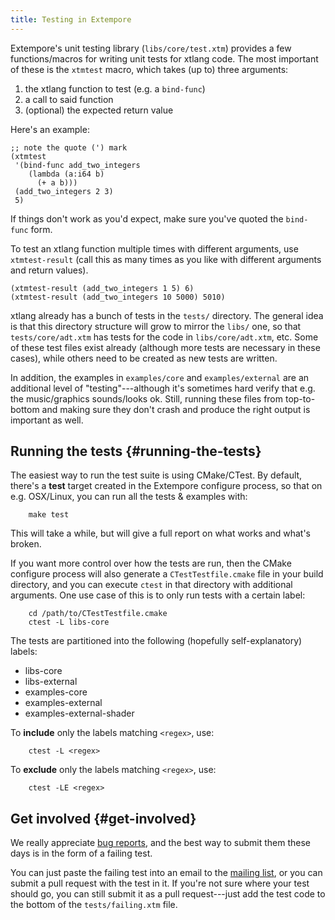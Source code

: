 ```yaml
---
title: Testing in Extempore
---
```


Extempore's unit testing library (`libs/core/test.xtm`) provides a few
functions/macros for writing unit tests for xtlang code. The most important of
these is the `xtmtest` macro, which takes (up to) three arguments:

1.  the xtlang function to test (e.g. a `bind-func`)
2.  a call to said function
3.  (optional) the expected return value

Here's an example:

~~~~ xtlang
;; note the quote (') mark
(xtmtest
 '(bind-func add_two_integers
    (lambda (a:i64 b)
      (+ a b)))
 (add_two_integers 2 3)
 5)
~~~~

If things don't work as you'd expect, make sure you've quoted the `bind-func`
form.

To test an xtlang function multiple times with different arguments, use
`xtmtest-result` (call this as many times as you like with different arguments
and return values).

~~~~ xtlang
(xtmtest-result (add_two_integers 1 5) 6)
(xtmtest-result (add_two_integers 10 5000) 5010)
~~~~

xtlang already has a bunch of tests in the `tests/` directory. The general idea
is that this directory structure will grow to mirror the `libs/` one, so that
`tests/core/adt.xtm` has tests for the code in `libs/core/adt.xtm`, etc. Some of
these test files exist already (although more tests are necessary in these
cases), while others need to be created as new tests are written.

In addition, the examples in `examples/core` and `examples/external` are an
additional level of "testing"---although it's sometimes hard verify that e.g.
the music/graphics sounds/looks ok. Still, running these files from
top-to-bottom and making sure they don't crash and produce the right output is
important as well.

## Running the tests {#running-the-tests}

The easiest way to run the test suite is using CMake/CTest. By default, there's
a **test** target created in the Extempore configure process, so that on e.g.
OSX/Linux, you can run all the tests & examples with:

~~~~ sourceCode
    make test
~~~~

This will take a while, but will give a full report on what works and what's
broken.

If you want more control over how the tests are run, then the CMake configure
process will also generate a `CTestTestfile.cmake` file in your build directory,
and you can execute `ctest` in that directory with additional arguments. One use
case of this is to only run tests with a certain label:

~~~~ sourceCode
    cd /path/to/CTestTestfile.cmake
    ctest -L libs-core
~~~~

The tests are partitioned into the following (hopefully self-explanatory)
labels:

-   libs-core
-   libs-external
-   examples-core
-   examples-external
-   examples-external-shader

To **include** only the labels matching `<regex>`, use:

~~~~ sourceCode
    ctest -L <regex>
~~~~

To **exclude** only the labels matching `<regex>`, use:

~~~~ sourceCode
    ctest -LE <regex>
~~~~

## Get involved {#get-involved}

We really appreciate [bug reports](https://github.com/digego/extempore/issues),
and the best way to submit them these days is in the form of a failing test.

You can just paste the failing test into an email to the [mailing
list](mailto:extemporelang@googlegroups.com), or you can submit a pull request
with the test in it. If you're not sure where your test should go, you can still
submit it as a pull request---just add the test code to the bottom of the
`tests/failing.xtm` file.

